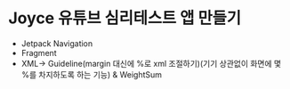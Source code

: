 # Joyce 유튜브 심리테스트 앱 만들기

- Jetpack Navigation
- Fragment
- XML-> Guideline(margin 대신에 %로 xml 조절하기)(기기 상관없이 화면에 몇 %를 차지하도록 하는 기능) & WeightSum